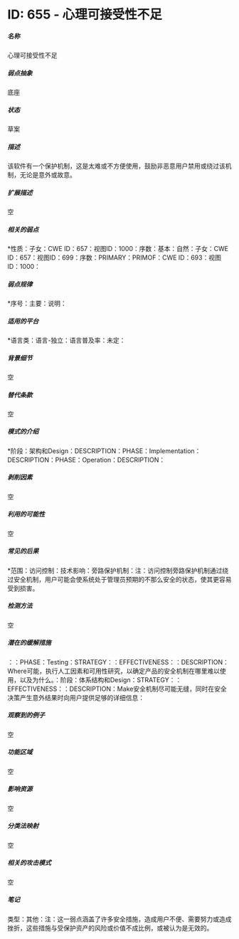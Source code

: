 # ID: 655 - 心理可接受性不足
<h5>名称</h5>心理可接受性不足
<h5>弱点抽象</h5>底座
<h5>状态</h5>草案
<h5>描述</h5>该软件有一个保护机制，这是太难或不方便使用，鼓励非恶意用户禁用或绕过该机制，无论是意外或故意。
<h5>扩展描述</h5>空
<h5>相关的弱点</h5>*性质：子女：CWE ID：657：视图ID：1000：序数：基本：自然：子女：CWE ID：657：视图ID：699：序数：PRIMARY：PRIMOF：CWE ID：693：视图ID：1000：
<h5>弱点规律</h5>*序号：主要：说明：
<h5>适用的平台</h5>*语言类：语言-独立：语言普及率：未定：
<h5>背景细节</h5>空
<h5>替代条款</h5>空
<h5>模式的介绍</h5>*阶段：架构和Design：DESCRIPTION：PHASE：Implementation：DESCRIPTION：PHASE：Operation：DESCRIPTION：
<h5>剥削因素</h5>空
<h5>利用的可能性</h5>空
<h5>常见的后果</h5>*范围：访问控制：技术影响：旁路保护机制：注：访问控制旁路保护机制通过绕过安全机制，用户可能会使系统处于管理员预期的不那么安全的状态，使其更容易受到损害。
<h5>检测方法</h5>空
<h5>潜在的缓解措施</h5>：：PHASE：Testing：STRATEGY：：EFFECTIVENESS：：DESCRIPTION：Where可能，执行人工因素和可用性研究，以确定产品的安全机制在哪里难以使用，以及为什么。：阶段：体系结构和Design：STRATEGY：：EFFECTIVENESS：：DESCRIPTION：Make安全机制尽可能无缝，同时在安全决策产生意外结果时向用户提供足够的详细信息：
<h5>观察到的例子</h5>空
<h5>功能区域</h5>空
<h5>影响资源</h5>空
<h5>分类法映射</h5>空
<h5>相关的攻击模式</h5>空
<h5>笔记</h5>类型：其他：注：这一弱点涵盖了许多安全措施，造成用户不便、需要努力或造成挫折，这些措施与受保护资产的风险或价值不成比例，或被认为是无效的。

